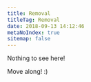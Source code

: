```yaml
---
title: Removal
titleTag: Removal
date: 2018-09-13 14:12:46
metaNoIndex: true
sitemap: false
---
```


Nothing to see here!  

Move along!  :)
